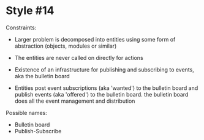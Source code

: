 Style #14
==============================

Constraints:

- Larger problem is decomposed into entities using some form of abstraction
  (objects, modules or similar)

- The entities are never called on directly for actions

- Existence of an infrastructure for publishing and subscribing to
  events, aka the bulletin board

- Entities post event subscriptions (aka 'wanted') to the bulletin
  board and publish events (aka 'offered') to the bulletin board. the
  bulletin board does all the event management and distribution

Possible names:

- Bulletin board
- Publish-Subscribe
